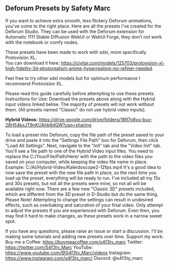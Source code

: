 ## Deforum Presets by Safety Marc

If you want to achieve extra smooth, less flickery Deforum animations, you've come to the right place. Here are all the presets I've created for the Deforum Studio. They can be used with the Deforum extension for Automatic 1111 Stable Diffusion WebUI or WebUI Forge, they don’t not work with the notebook or comfy nodes. 

These presets have been made to work with sdxl, more specifically Protovision XL.  
You can download it here: 
https://civitai.com/models/125703/protovision-xl-high-fidelity-3d-photorealism-anime-hyperrealism-no-refiner-needed. 

Feel free to try other sdxl models but for optimum performance I recommend Protovision XL. 


Please read this guide carefully before attempting to use these presets.
Instructions for Use:
Download the presets above along with the Hybrid input videos linked below. The majority of presets will not work without them. (All presets named "Classic" do not use hybrid video inputs).


**Hybrid Videos:** https://drive.google.com/drive/folders/18R7o8yu-buv-28H54kxJT9nKUAhk6dQW?usp=sharing

To load a preset into Deforum, copy the file path of the preset saved to your drive and paste it into the "Settings File Path" box for Deforum, then click "Load All Settings".
Next, navigate to the "Init" tab and the "Video Init" tab. You'll see a file path to one of the Hybrid Video input files. You need to replace the C:/Your/File/Path/Here/ with the path to the video files you saved on your computer, while keeping the video file name in place. Example: C:/Ai/Hybrid-Video/Kaleidoscope2-12fps.mp4
It's a good idea to now save the preset with the new file path in place, so the next time you load up the preset, everything will be ready to run.
I've included all my 15s and 30s presets, but not all the presets were mine, so not all will be available right now. There are a few new "Classic 3D" presets included, which are different from the 3D preset in D-Studio but do the same thing.
Please Note!
Attempting to change the settings can result in undesired effects, such as overbaking and saturation of your final video. Only attempt to adjust the presets if you are experienced with Deforum. Even then, you may find it hard to make changes, as these presets work in a narrow sweet spot.

If you have any questions, please raise an issue or start a discussion. I'll be making some tutorials and adding new presets over time.
Support my work:
Buy me a Coffee: https://buymeacoffee.com/s4f3ty_marc
Twitter: https://twitter.com/S4f3ty_Marc
YouTube: https://www.youtube.com/@S4f3ty_Marc/videos
Instagram: https://www.instagram.com/s4f3ty_marc/
Discord: @s4f3ty_marc
